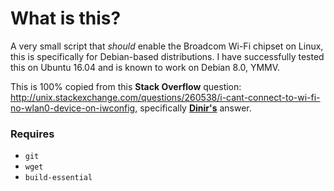 # What is this?

A very small script that _should_ enable the Broadcom Wi-Fi chipset on Linux, this is specifically for Debian-based distributions. I have successfully tested this on Ubuntu 16.04 and is known to work on Debian 8.0, YMMV.

This is 100% copied from this __Stack Overflow__ question: http://unix.stackexchange.com/questions/260538/i-cant-connect-to-wi-fi-no-wlan0-device-on-iwconfig, specifically [__Dinir's__](http://unix.stackexchange.com/users/155206/dinir) answer.

### Requires

* `git`
* `wget`
* `build-essential`

